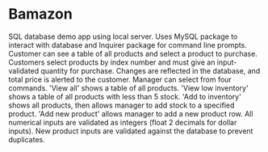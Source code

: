 # Bamazon
SQL database demo app using local server.
Uses MySQL package to interact with database and Inquirer package for command line prompts.
Customer can see a table of all products and select a product to purchase.
Customers select products by index number and must give an input-validated quantity for purchase.
Changes are reflected in the database, and total price is alerted to the customer.
Manager can select from four commands.
'View all' shows a table of all products.
'View low inventory' shows a table of all products with less than 5 stock.
'Add to inventory' shows all products, then allows manager to add stock to a specified product.
'Add new product' allows manager to add a new product row.
All numerical inputs are validated as integers (float 2 decimals for dollar inputs).
New product inputs are validated against the database to prevent duplicates.